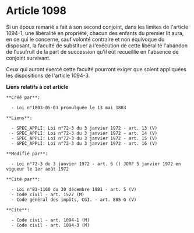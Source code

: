 # Article 1098

Si un époux remarié a fait à son second conjoint, dans les limites de l'article 1094-1, une libéralité en propriété, chacun
des enfants du premier lit aura, en ce qui le concerne, sauf volonté contraire et non équivoque du disposant, la faculté de
substituer à l'exécution de cette libéralité l'abandon de l'usufruit de la part de succession qu'il eût recueillie en
l'absence de conjoint survivant.

Ceux qui auront exercé cette faculté pourront exiger que soient appliquées les dispositions de l'article 1094-3.

**Liens relatifs à cet article**

	**Créé par**:

	  - Loi n°1803-05-03 promulguée le 13 mai 1803

	**Liens**:

	  - SPEC_APPLI: Loi n°72-3 du 3 janvier 1972 - art. 13 (V)
	  - SPEC_APPLI: Loi n°72-3 du 3 janvier 1972 - art. 14 (V)
	  - SPEC_APPLI: Loi n°72-3 du 3 janvier 1972 - art. 15 (V)
	  - SPEC_APPLI: Loi n°72-3 du 3 janvier 1972 - art. 16 (V)

	**Modifié par**:

	  - Loi n°72-3 du 3 janvier 1972 - art. 6 () JORF 5 janvier 1972 en vigueur le 1er août 1972

	**Cité par**:

	  - Loi n°81-1160 du 30 décembre 1981 - art. 5 (V)
	  - Code civil - art. 1527 (M)
	  - Code général des impôts, CGI. - art. 885 G (V)

	**Cite**:

	  - Code civil - art. 1094-1 (M)
	  - Code civil - art. 1094-3 (M)

